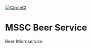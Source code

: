 [![CircleCI](https://dl.circleci.com/status-badge/img/circleci/4BSJ46FUwXijCcFrAd5ABr/Me383muNBJqVZ8RbtjkdXi/tree/main.svg?style=svg)](https://dl.circleci.com/status-badge/redirect/circleci/4BSJ46FUwXijCcFrAd5ABr/Me383muNBJqVZ8RbtjkdXi/tree/main)
# MSSC Beer Service

Beer Microservice
